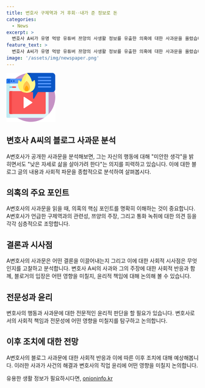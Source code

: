 ```yaml
---
title: 변호사 구제역과 거 후회‥내가 준 정보로 돈
categories:
  - News
excerpt: >
  변호사 A씨가 유명 먹방 유튜버 쯔양의 사생활 정보를 유출한 의혹에 대한 사과문을 올렸습니다. A씨는 미안한 생각을 표현하며 공익활동을 하는 줄로 알았지만 후회한다고 말했습니다. 이에 대해 A씨는 사실과 다른 부분도 많다며 공익성이 있어 비밀유지 의무 대상이 아니라고 주장했습니다. 또한 술에 취해 있던 부분을 인정하며 사과했고, 실정법을 위반한 사실이 없다고 강조했습니다.
feature_text: >
  변호사 A씨가 유명 먹방 유튜버 쯔양의 사생활 정보를 유출한 의혹에 대한 사과문을 올렸습니다. A씨는 미안한 생각을 표현하며 공익활동을 하는 줄로 알았지만 후회한다고 말했습니다. 이에 대해 A씨는 사실과 다른 부분도 많다며 공익성이 있어 비밀유지 의무 대상이 아니라고 주장했습니다. 또한 술에 취해 있던 부분을 인정하며 사과했고, 실정법을 위반한 사실이 없다고 강조했습니다.
image: '/assets/img/newspaper.png'
---
```


<p><img src="/assets/img/news.png" alt="rentncar 속보" /></p>

<h2>변호사 A씨의 블로그 사과문 분석</h2>

<p>A변호사가 공개한 사과문을 분석해보면, 그는 자신의 행동에 대해 "미안한 생각"을 밝히면서도 "낮은 자세로 삶을 살아가려 한다"는 의지를 피력하고 있습니다. 이에 대한 블로그 글의 내용과 사회적 파문을 종합적으로 분석하여 살펴봅시다.</p>

<h2>의혹의 주요 포인트</h2>

<p>A변호사의 사과문을 읽을 때, 의혹의 핵심 포인트를 명확히 이해하는 것이 중요합니다. A변호사가 언급한 구제역과의 관련성, 쯔양의 주장, 그리고 통화 녹취에 대한 의견 등을 각각 심층적으로 조망합니다. </p>

<h2>결론과 시사점</h2>

<p>A변호사의 사과문은 어떤 결론을 이끌어내는지 그리고 이에 대한 사회적 시사점은 무엇인지를 고찰하고 분석합니다. 변호사 A씨의 사과와 그의 주장에 대한 사회적 반응과 함께, 블로거의 입장은 어떤 영향을 미칠지, 윤리적 책임에 대해 논의해 볼 수 있습니다.</p>

<h2>전문성과 윤리</h2>

<p>변호사의 행동과 사과문에 대한 전문적인 윤리적 판단을 할 필요가 있습니다. 변호사로서의 사회적 책임과 전문성에 어떤 영향을 미칠지를 탐구하고 논의합니다.</p>

<h2>이후 조치에 대한 전망</h2>

<p>A변호사의 블로그 사과문에 대한 사회적 반응과 이에 따른 이후 조치에 대해 예상해봅니다. 이러한 사과가 사건의 해결과 변호사의 직업 윤리에 어떤 영향을 미칠지 논의합니다.</p>
유용한 생활 정보가 필요하시다면, <a href="https://onioninfo.kr" rel="dofollow">onioninfo.kr</a>


